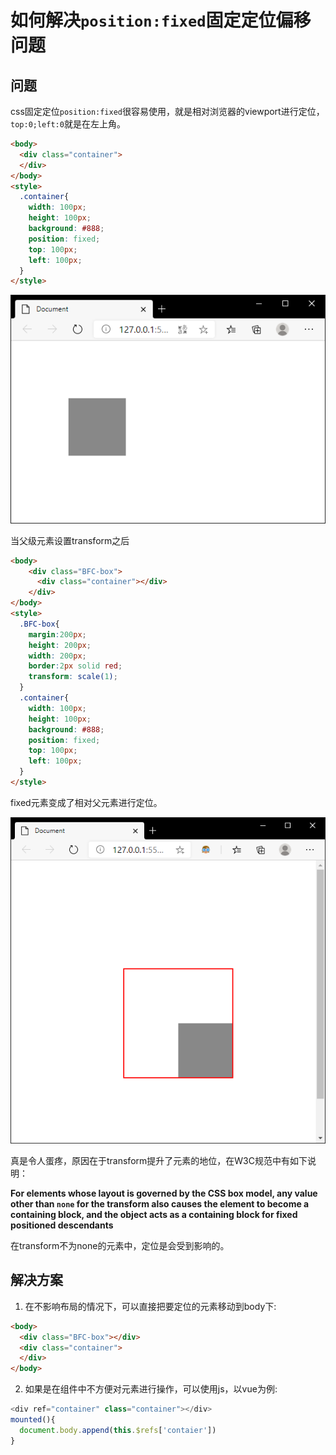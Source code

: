 # 如何解决`position:fixed`固定定位偏移问题

## 问题

css固定定位`position:fixed`很容易使用，就是相对浏览器的viewport进行定位，`top:0;left:0`就是在左上角。

```html
<body>
  <div class="container">
  </div>	
</body>	
<style>
  .container{
    width: 100px;
    height: 100px;
    background: #888;
    position: fixed;
    top: 100px;
    left: 100px;
  }
</style>
```

![image-20201218154433742](./assets//image-20201218154433742.png)

当父级元素设置transform之后

```html
<body>
    <div class="BFC-box">
      <div class="container"></div>
    </div>
</body>
<style>
  .BFC-box{
    margin:200px;
    height: 200px;
    width: 200px;
    border:2px solid red;
    transform: scale(1);
  }
  .container{
    width: 100px;
    height: 100px;
    background: #888;
    position: fixed;
    top: 100px;
    left: 100px;
  }
</style>
```

fixed元素变成了相对父元素进行定位。

![image-20201218155620225](./assets/image-20201218155620225.png)

真是令人蛋疼，原因在于transform提升了元素的地位，在W3C规范中有如下说明：

**For elements whose layout is governed by the CSS box model, any value other than `none` for the transform also causes the element to become a containing block, and the object acts as a containing block for fixed positioned descendants**

在transform不为none的元素中，定位是会受到影响的。

## 解决方案

1. 在不影响布局的情况下，可以直接把要定位的元素移动到body下:

```html
<body>
  <div class="BFC-box"></div>
  <div class="container">
  </div>	
</body>	
```

2. 如果是在组件中不方便对元素进行操作，可以使用js，以vue为例:

```js
<div ref="container" class="container"></div>
mounted(){
  document.body.append(this.$refs['contaier'])
}

```



